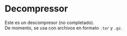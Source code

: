 # Decompressor

Este es un descompresor (no completado).  
De momento, se usa con archivos en formato `.tar` y `.gz`.
